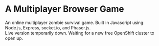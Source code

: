 # A Multiplayer Browser Game
An online multiplayer zombie survival game. Built in Javascript using Node.js, Express, socket.io, and Phaser.js.    
Live version temporarily down. Waiting for a new free OpenShift cluster to open up. 
